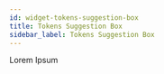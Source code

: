 ```yaml
---
id: widget-tokens-suggestion-box
title: Tokens Suggestion Box
sidebar_label: Tokens Suggestion Box
---
```


Lorem Ipsum